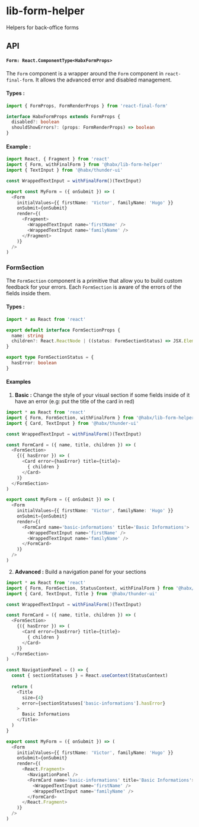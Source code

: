 # lib-form-helper
Helpers for back-office forms

## API


#### `Form: React.ComponentType<HabxFormProps>`

The `Form` component is a wrapper around the `Form` component in `react-final-form`.
It allows the advanced error and disabled management.

#### Types :

```typescript
import { FormProps, FormRenderProps } from 'react-final-form'

interface HabxFormProps extends FormProps {
  disabled?: boolean
  shouldShowErrors?: (props: FormRenderProps) => boolean
}
```

#### Example :

```typescript jsx
import React, { Fragment } from 'react'
import { Form, withFinalForm } from '@habx/lib-form-helper'
import { TextInput } from '@habx/thunder-ui'

const WrappedTextInput = withFinalForm()(TextInput)

export const MyForm = ({ onSubmit }) => (
  <Form
    initialValues={{ firstName: 'Victor', familyName: 'Hugo' }}
    onSubmit={onSubmit}
    render={(
      <Fragment>
        <WrappedTextInput name='firstName' />
        <WrappedTextInput name='familyName' />
      </Fragment>
    )}
  />
)
```


### FormSection

The `FormSection` component is a primitive that allow you to build custom feedback for your errors.
Each `FormSection` is aware of the errors of the fields inside them.


#### Types :


```typescript jsx
import * as React from 'react'

export default interface FormSectionProps {
  name: string
  children?: React.ReactNode | ((status: FormSectionStatus) => JSX.Element)
}

export type FormSectionStatus = {
  hasError: boolean
}
```

#### Examples

1) **Basic :** Change the style of your visual section if some fields inside of it have an error (e.g: put the title of the card in red)

 
```typescript jsx
import * as React from 'react'
import { Form, FormSection, withFinalForm } from '@habx/lib-form-helper'
import { Card, TextInput } from '@habx/thunder-ui'

const WrappedTextInput = withFinalForm()(TextInput)

const FormCard = ({ name, title, children }) => (
  <FormSection>
    {({ hasError }) => (
      <Card error={hasError} title={title}>
        { children }
      </Card>
    )}
  </FormSection>
)

export const MyForm = ({ onSubmit }) => (
  <Form
    initialValues={{ firstName: 'Victor', familyName: 'Hugo' }}
    onSubmit={onSubmit}
    render={(
      <FormCard name='basic-informations' title='Basic Informations'>
        <WrappedTextInput name='firstName' />
        <WrappedTextInput name='familyName' />
      </FormCard>
    )}
  />
)
```

2) **Advanced :** Build a navigation panel for your sections

```typescript jsx
import * as React from 'react'
import { Form, FormSection, StatusContext, withFinalForm } from '@habx/lib-form-helper'
import { Card, TextInput, Title } from '@habx/thunder-ui'

const WrappedTextInput = withFinalForm()(TextInput)

const FormCard = ({ name, title, children }) => (
  <FormSection>
    {({ hasError }) => (
      <Card error={hasError} title={title}>
        { children }
      </Card>
    )}
  </FormSection>
)

const NavigationPanel = () => {
  const { sectionStatuses } = React.useContext(StatusContext)
  
  return (
    <Title 
      size={4} 
      error={sectionStatuses['basic-informations'].hasError}
    >
      Basic Informations
    </Title>
  )
}

export const MyForm = ({ onSubmit }) => (
  <Form
    initialValues={{ firstName: 'Victor', familyName: 'Hugo' }}
    onSubmit={onSubmit}
    render={(
      <React.Fragment>
        <NavigationPanel />
        <FormCard name='basic-informations' title='Basic Informations'>
          <WrappedTextInput name='firstName' />
          <WrappedTextInput name='familyName' />
        </FormCard>
      </React.Fragment>
    )}
  />
)
```
